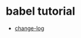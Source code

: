 # babel tutorial

- [change-log](https://github.com/frankshin/babel-tutorial/blob/master/babel-change-log.md)